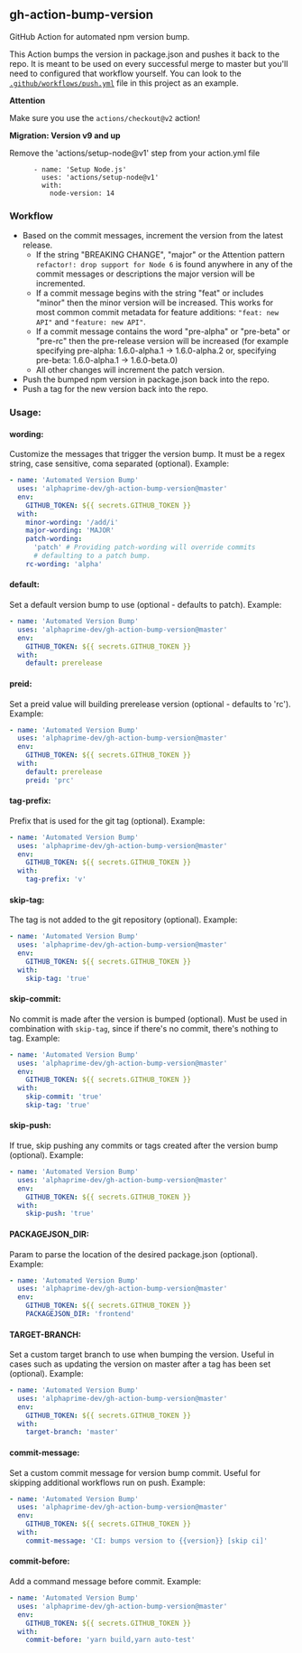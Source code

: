 ## gh-action-bump-version

GitHub Action for automated npm version bump.

This Action bumps the version in package.json and pushes it back to the repo.
It is meant to be used on every successful merge to master but
you'll need to configured that workflow yourself. You can look to the
[`.github/workflows/push.yml`](./.github/workflows/push.yml) file in this project as an example.

**Attention**

Make sure you use the `actions/checkout@v2` action!

**Migration: Version v9 and up**

Remove the 'actions/setup-node@v1' step from your action.yml file

```
      - name: 'Setup Node.js'
        uses: 'actions/setup-node@v1'
        with:
          node-version: 14
```

### Workflow

- Based on the commit messages, increment the version from the latest release.
  - If the string "BREAKING CHANGE", "major" or the Attention pattern `refactor!: drop support for Node 6` is found anywhere in any of the commit messages or descriptions the major
    version will be incremented.
  - If a commit message begins with the string "feat" or includes "minor" then the minor version will be increased. This works
    for most common commit metadata for feature additions: `"feat: new API"` and `"feature: new API"`.
  - If a commit message contains the word "pre-alpha" or "pre-beta" or "pre-rc" then the pre-release version will be increased (for example specifying pre-alpha: 1.6.0-alpha.1 -> 1.6.0-alpha.2 or, specifying pre-beta: 1.6.0-alpha.1 -> 1.6.0-beta.0)
  - All other changes will increment the patch version.
- Push the bumped npm version in package.json back into the repo.
- Push a tag for the new version back into the repo.

### Usage:

#### **wording:**

Customize the messages that trigger the version bump. It must be a regex string, case sensitive, coma separated (optional). Example:

```yaml
- name: 'Automated Version Bump'
  uses: 'alphaprime-dev/gh-action-bump-version@master'
  env:
    GITHUB_TOKEN: ${{ secrets.GITHUB_TOKEN }}
  with:
    minor-wording: '/add/i'
    major-wording: 'MAJOR'
    patch-wording:
      'patch' # Providing patch-wording will override commits
      # defaulting to a patch bump.
    rc-wording: 'alpha'
```

#### **default:**

Set a default version bump to use (optional - defaults to patch). Example:

```yaml
- name: 'Automated Version Bump'
  uses: 'alphaprime-dev/gh-action-bump-version@master'
  env:
    GITHUB_TOKEN: ${{ secrets.GITHUB_TOKEN }}
  with:
    default: prerelease
```

#### **preid:**

Set a preid value will building prerelease version (optional - defaults to 'rc'). Example:

```yaml
- name: 'Automated Version Bump'
  uses: 'alphaprime-dev/gh-action-bump-version@master'
  env:
    GITHUB_TOKEN: ${{ secrets.GITHUB_TOKEN }}
  with:
    default: prerelease
    preid: 'prc'
```

#### **tag-prefix:**

Prefix that is used for the git tag (optional). Example:

```yaml
- name: 'Automated Version Bump'
  uses: 'alphaprime-dev/gh-action-bump-version@master'
  env:
    GITHUB_TOKEN: ${{ secrets.GITHUB_TOKEN }}
  with:
    tag-prefix: 'v'
```

#### **skip-tag:**

The tag is not added to the git repository (optional). Example:

```yaml
- name: 'Automated Version Bump'
  uses: 'alphaprime-dev/gh-action-bump-version@master'
  env:
    GITHUB_TOKEN: ${{ secrets.GITHUB_TOKEN }}
  with:
    skip-tag: 'true'
```

#### **skip-commit:**

No commit is made after the version is bumped (optional). Must be used in combination with `skip-tag`, since if there's no commit, there's nothing to tag. Example:

```yaml
- name: 'Automated Version Bump'
  uses: 'alphaprime-dev/gh-action-bump-version@master'
  env:
    GITHUB_TOKEN: ${{ secrets.GITHUB_TOKEN }}
  with:
    skip-commit: 'true'
    skip-tag: 'true'
```

#### **skip-push:**

If true, skip pushing any commits or tags created after the version bump (optional). Example:

```yaml
- name: 'Automated Version Bump'
  uses: 'alphaprime-dev/gh-action-bump-version@master'
  env:
    GITHUB_TOKEN: ${{ secrets.GITHUB_TOKEN }}
  with:
    skip-push: 'true'
```

#### **PACKAGEJSON_DIR:**

Param to parse the location of the desired package.json (optional). Example:

```yaml
- name: 'Automated Version Bump'
  uses: 'alphaprime-dev/gh-action-bump-version@master'
  env:
    GITHUB_TOKEN: ${{ secrets.GITHUB_TOKEN }}
    PACKAGEJSON_DIR: 'frontend'
```

#### **TARGET-BRANCH:**

Set a custom target branch to use when bumping the version. Useful in cases such as updating the version on master after a tag has been set (optional). Example:

```yaml
- name: 'Automated Version Bump'
  uses: 'alphaprime-dev/gh-action-bump-version@master'
  env:
    GITHUB_TOKEN: ${{ secrets.GITHUB_TOKEN }}
  with:
    target-branch: 'master'
```

#### **commit-message:**

Set a custom commit message for version bump commit. Useful for skipping additional workflows run on push. Example:

```yaml
- name: 'Automated Version Bump'
  uses: 'alphaprime-dev/gh-action-bump-version@master'
  env:
    GITHUB_TOKEN: ${{ secrets.GITHUB_TOKEN }}
  with:
    commit-message: 'CI: bumps version to {{version}} [skip ci]'
```

#### **commit-before:**

Add a command message before commit. Example:

```yaml
- name: 'Automated Version Bump'
  uses: 'alphaprime-dev/gh-action-bump-version@master'
  env:
    GITHUB_TOKEN: ${{ secrets.GITHUB_TOKEN }}
  with:
    commit-before: 'yarn build,yarn auto-test'
```
